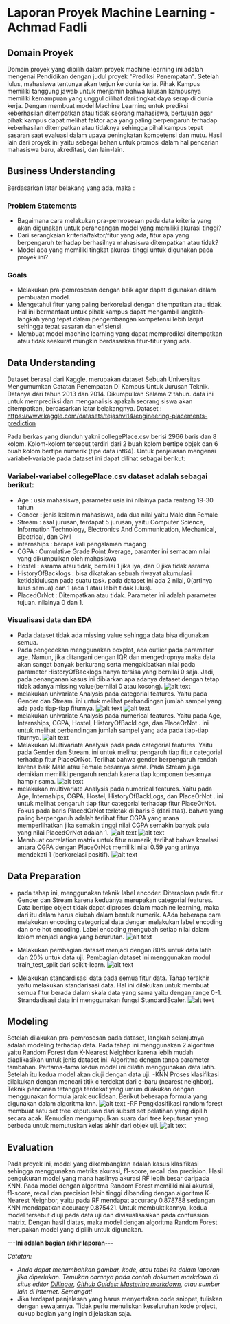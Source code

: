 # Laporan Proyek Machine Learning - Achmad Fadli

## Domain Proyek
Domain proyek yang dipilih dalam proyek machine learning ini adalah mengenai Pendidikan dengan judul proyek "Prediksi Penempatan". Setelah lulus, mahasiswa tentunya akan terjun ke dunia kerja. Pihak Kampus memiliki tanggung jawab untuk menjamin bahwa lulusan kampusnya memiliki kemampuan yang unggul dilihat dari tingkat daya serap di dunia kerja. Dengan membuat model Machine Learning untuk prediksi keberhasilan ditempatkan atau tidak seorang mahasiswa, bertujuan agar pihak kampus dapat melihat faktor apa yang paling berpengaruh terhadap keberhasilan ditempatkan atau tidaknya sehingga pihal kampus tepat sasaran saat evaluasi dalam upaya peningkatan kompetensi dan mutu. Hasil lain dari proyek ini yaitu sebagai bahan untuk promosi dalam hal pencarian mahasiswa baru, akreditasi, dan lain-lain.

## Business Understanding

Berdasarkan latar belakang yang ada, maka :

### Problem Statements

- Bagaimana cara melakukan pra-pemrosesan pada data kriteria yang akan digunakan untuk perancangan model yang memiliki akurasi tinggi?
- Dari serangkaian kriteria/faktor/fitur yang ada, fitur apa yang berpengaruh terhadap berhasilnya mahasiswa ditempatkan atau tidak?
- Model apa yang memiliki tingkat akurasi tinggi untuk digunakan pada proyek ini?

### Goals

- Melakukan pra-pemrosesan dengan baik agar dapat digunakan dalam pembuatan model.
- Mengetahui fitur yang paling berkorelasi dengan ditempatkan atau tidak. Hal ini bermanfaat untuk pihak kampus dapat mengambil langkah-langkah yang tepat dalam pengembangan kompetensi lebih lanjut sehingga tepat sasaran dan efisiensi.
- Membuat model machine learning yang dapat memprediksi ditempatkan atau tidak seakurat mungkin berdasarkan fitur-fitur yang ada. 


## Data Understanding

Dataset berasal dari Kaggle. merupakan dataset Sebuah Universitas Mengumumkan Catatan Penempatan Di Kampus Untuk Jurusan Teknik. Datanya dari tahun 2013 dan 2014. Dikumpulkan Selama 2 tahun. data ini untuk memprediksi dan menganalisis apakah seorang siswa akan ditempatkan, berdasarkan latar belakangnya. Dataset : https://www.kaggle.com/datasets/tejashvi14/engineering-placements-prediction 

Pada berkas yang diunduh yakni collegePlace.csv berisi 2966 baris dan 8 kolom. Kolom-kolom tersebut terdiri dari 2 buah kolom bertipe objek dan 6 buah kolom bertipe numerik (tipe data int64). Untuk penjelasan mengenai variabel-variable pada dataset ini dapat dilihat sebagai berikut:

### Variabel-variabel collegePlace.csv dataset adalah sebagai berikut:
- Age : usia mahasiswa, parameter usia ini nilainya pada rentang 19-30 tahun
- Gender : jenis kelamin mahasiswa, ada dua nilai yaitu Male dan Female
- Stream : asal jurusan, terdapat 5 jurusan, yaitu Computer Science, Information Technology, Electronics And Communication, Mechanical, Electrical, dan Civil
- internships : berapa kali pengalaman magang
- CGPA : Cumulative Grade Point Average, paramter ini semacam nilai yang dikumpulkan oleh mahasiswa
- Hostel : asrama atau tidak, bernilai 1 jika iya, dan 0 jika tidak asrama
- HistoryOfBacklogs : bisa dikatakan sebuah riwayat akumulasi ketidaklulusan pada suatu task. pada dataset ini ada 2 nilai, 0(artinya lulus semua) dan 1 (ada 1 atau lebih tidak lulus). 
- PlacedOrNot : Ditempatkan atau tidak. Parameter ini adalah parameter tujuan. nilainya 0 dan 1.
### Visualisasi data dan EDA
- Pada dataset tidak ada missing value sehingga data bisa digunakan semua.
- Pada pengecekan menggunakan boxplot, ada outlier pada parameter age. Namun, jika ditangani dengan IQR dan mengedropnya maka data akan sangat banyak berkurang serta mengakibatkan nilai pada parameter HistoryOfBacklogs hanya tersisa yang bernilai 0 saja. Jadi, pada penanganan kasus ini dibiarkan apa adanya dataset dengan tetap tidak adanya missing value(bernilai 0 atau kosong).
![alt text](https://github.com/ildafadli16/machine-learning-terapan/blob/main/Screenshot%202023-04-01%20124442.png?raw=true)
- melakukan univariate Analysis pada categorial features. Yaitu pada Gender dan Stream. ini untuk melihat perbandingan jumlah sampel yang ada pada tiap-tiap fiturnya. 
![alt text](https://github.com/ildafadli16/machine-learning-terapan/blob/main/uni-categorialfeatures_gender.png?raw=true)
![alt text](https://github.com/ildafadli16/machine-learning-terapan/blob/main/uni-categorialfeatures_strem.png?raw=true)
- melakukan univariate Analysis pada numerical features. Yaitu pada Age, Internships, CGPA, Hostel, HistoryOfBackLogs, dan PlaceOrNot . ini untuk melihat perbandingan jumlah sampel yang ada pada tiap-tiap fiturnya.
![alt text](https://github.com/ildafadli16/machine-learning-terapan/blob/main/uni-numericalfeatures.png?raw=true) 
- Melakukan Multivariate Analysis pada pada categorial features. Yaitu pada Gender dan Stream. ini untuk melihat pengaruh tiap fitur categorial terhadap fitur PlaceOrNot. Terlihat bahwa gender berpengaruh rendah karena baik Male atau Female besarnya sama. Pada Stream juga demikian memiliki pengaruh rendah karena tiap komponen besarnya hampir sama.
![alt text](https://github.com/ildafadli16/machine-learning-terapan/blob/main/muti-categorialfeatures.png?raw=true)
- melakukan multivariate Analysis pada numerical features. Yaitu pada Age, Internships, CGPA, Hostel, HistoryOfBackLogs, dan PlaceOrNot . ini untuk melihat pengaruh tiap fitur categorial terhadap fitur PlaceOrNot. Fokus pada baris PlacedOrNot terletak di baris 6 (dari atas). bahwa yang paling berpengaruh adalah terlihat fitur CGPA yang mana memperlihatkan jika semakin tinggi nilai CGPA semakin banyak pula yang nilai PlacedOrNot adalah 1.
![alt text](https://github.com/ildafadli16/machine-learning-terapan/blob/main/muti-numericalfeatures1.png?raw=true)
![alt text](https://github.com/ildafadli16/machine-learning-terapan/blob/main/muti-numericalfeatures2.png?raw=true)
- Membuat correlation matrix untuk fitur numerik, terlihat bahwa korelasi antara CGPA dengan PlaceOrNot memiliki nilai 0.59 yang artinya mendekati 1 (berkorelasi positif).
![alt text](https://github.com/ildafadli16/machine-learning-terapan/blob/main/correlation%20Matrix.png?raw=true)

## Data Preparation

- pada tahap ini, menggunakan teknik label encoder. Diterapkan pada fitur Gender dan Stream karena keduanya merupakan categorial features. Data bertipe object tidak dapat diproses dalam machine learning, maka dari itu dalam harus diubah dalam bentuk numerik. AAda beberapa cara melakukan encoding categorical data dengan melakukan label encoding dan one hot encoding. Label encoding mengubah setiap nilai dalam kolom menjadi angka yang berurutan.
![alt text](https://github.com/ildafadli16/machine-learning-terapan/blob/main/LabelEncoder.png?raw=true)

- Melakukan pembagian dataset menjadi dengan 80% untuk data latih dan 20% untuk data uji. Pembagian dataset ini menggunakan modul train_test_split dari scikit-learn.
![alt text](https://github.com/ildafadli16/machine-learning-terapan/blob/main/pembagian%20datatraindantest.png?raw=true)
- Melakukan standardisasi data pada semua fitur data. Tahap terakhir yaitu melakukan standarisasi data. Hal ini dilakukan untuk membuat semua fitur berada dalam skala data yang sama yaitu dengan range 0-1. Strandadisasi data ini menggunakan fungsi StandardScaler.
![alt text](https://github.com/ildafadli16/machine-learning-terapan/blob/main/standarisasi.png?raw=true)

## Modeling
Setelah dilakukan pra-pemrosesan pada dataset, langkah selanjutnya adalah modeling terhadap data. Pada tahap ini menggunakan 2 algoritma yaitu Random Forest dan K-Nearest Neighbor karena lebih mudah diaplikasikan untuk jenis dataset ini. Algoritma dengan tanpa parameter tambahan. Pertama-tama kedua model ini dilatih menggunakan data latih. Setelah itu kedua model akan diuji dengan data uji.
-KNN
 Proses klasifikasi dilakukan dengan mencari titik c terdekat dari c-baru (nearest neighbor). Teknik pencarian tetangga terdekat yang umum dilakukan dengan menggunakan formula jarak euclidean. Berikut beberapa formula yang digunakan dalam algoritma knn.
![alt text](https://github.com/ildafadli16/machine-learning-terapan/blob/main/knnpng.png?raw=true)
-RF
Pengklasifikasi random forest membuat satu set tree keputusan dari subset set pelatihan yang dipilih secara acak. Kemudian mengumpulkan suara dari tree keputusan yang berbeda untuk memutuskan kelas akhir dari objek uji.
![alt text](https://github.com/ildafadli16/machine-learning-terapan/blob/main/RF.png?raw=true)

## Evaluation
Pada proyek ini, model yang dikembangkan adalah kasus klasifikasi sehingga menggunakan metriks akurasi, f1-score, recall dan precision. Hasil pengukuran model yang mana hasilnya akurasi RF lebih besar daripada KNN. Pada model dengan algoritma Random Forest memiliki nilai akurasi, f1-score, recall dan precision lebih tinggi dibanding dengan algoritma K-Nearest Neighbor, yaitu pada RF mendapat accuracy 0.878788 sedangan KNN mendapatkan accuracy  0.875421. Untuk membuktikannya, kedua model tersebut diuji pada data uji dan divisualisasikan pada confussion matrix. Dengan hasil diatas, maka model dengan algoritma Random Forest merupakan model yang dipilih untuk digunakan.


**---Ini adalah bagian akhir laporan---**

_Catatan:_
- _Anda dapat menambahkan gambar, kode, atau tabel ke dalam laporan jika diperlukan. Temukan caranya pada contoh dokumen markdown di situs editor [Dillinger](https://dillinger.io/), [Github Guides: Mastering markdown](https://guides.github.com/features/mastering-markdown/), atau sumber lain di internet. Semangat!_
- Jika terdapat penjelasan yang harus menyertakan code snippet, tuliskan dengan sewajarnya. Tidak perlu menuliskan keseluruhan kode project, cukup bagian yang ingin dijelaskan saja.
